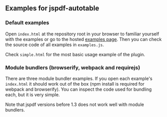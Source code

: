 ## Examples for jspdf-autotable

### Default examples

Open `index.html` at the repository root in your browser to familiar yourself with the examples or go to the hosted [examples page](https://simonbengtsson.github.io/jsPDF-AutoTable/). Then you can check the source code of all examples in `examples.js`.

Check `simple.html` for the most basic usage example of the plugin.

### Module bundlers (browserify, webpack and requirejs)

There are three module bundler examples. If you open each example's `index.html` it should work out of the box (npm install is required for webpack and browserify). You can inspect the code used for bundling each, but it is very simple.

Note that jspdf versions before 1.3 does not work well with module bundlers.
